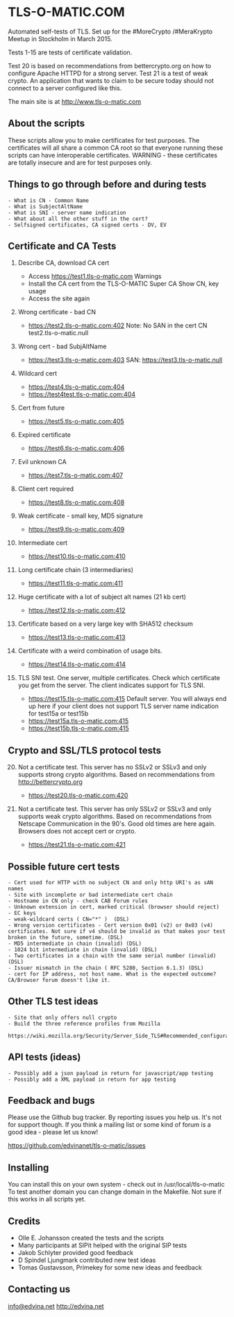 TLS-O-MATIC.COM
===============

Automated self-tests of TLS. Set up for the #MoreCrypto /#MeraKrypto
Meetup in Stockholm in March 2015.

Tests 1-15 are tests of certificate validation.

Test 20 is based on recommendations from bettercrypto.org on how
to configure Apache HTTPD for a strong server. 
Test 21 is a test of weak crypto. An application that wants to claim
to be secure today should not connect to a server configured like this.

The main site is at http://www.tls-o-matic.com

About the scripts
-----------------
These scripts allow you to make certificates for test purposes. The
certificates will all share a common CA root so that everyone running
these scripts can have interoperable certificates. WARNING - these
certificates are totally insecure and are for test purposes only. 

Things to go through before and during tests
--------------------------------------------
	- What is CN - Common Name
	- What is SubjectAltName
	- What is SNI - server name indication
	- What about all the other stuff in the cert?
	- Selfsigned certificates, CA signed certs - DV, EV

Certificate and CA Tests
-------------------------

1.	Describe CA, download CA cert
	- Access https://test1.tls-o-matic.com
		Warnings
	- Install the CA cert from the TLS-O-MATIC Super CA
		Show CN, key usage
	- Access the site again

2.	Wrong certificate - bad CN
	- https://test2.tls-o-matic.com:402
		Note: No SAN in the cert
		CN test2.tls-o-matic.null

3.	Wrong cert - bad SubjAltName
	- https://test3.tls-o-matic.com:403
		SAN: https://test3.tls-o-matic.null

4.	Wildcard cert
	- https://test4.tls-o-matic.com:404
	- https://test4test.tls-o-matic.com:404

5.	Cert from future
	- https://test5.tls-o-matic.com:405

6. 	Expired certificate
	- https://test6.tls-o-matic.com:406

7.	Evil unknown CA
	- https://test7.tls-o-matic.com:407

8.	Client cert required
	- https://test8.tls-o-matic.com:408

9. 	Weak certificate - small key, MD5 signature
	- https://test9.tls-o-matic.com:409

10.	Intermediate cert
	- https://test10.tls-o-matic.com:410

11.	Long certificate chain (3 intermediaries)
	- https://test11.tls-o-matic.com:411

12.	Huge certificate with a lot of subject alt names (21 kb cert)
	- https://test12.tls-o-matic.com:412

13.	Certificate based on a very large key with SHA512 checksum
	- https://test13.tls-o-matic.com:413

14.	Certificate with a weird combination of usage bits.
	- https://test14.tls-o-matic.com:414

15.	TLS SNI test. One server, multiple certificates. Check which certificate
	you get from the server. The client indicates support for TLS SNI.

	- https://test15.tls-o-matic.com:415	Default server. You will always end up here 
						if your client does not support TLS
						server name indication for test15a or test15b
	- https://test15a.tls-o-matic.com:415
	- https://test15b.tls-o-matic.com:415




Crypto and SSL/TLS protocol tests
---------------------------------
20.	Not a certificate test. This server has no SSLv2 or SSLv3 and only supports
	strong crypto algorithms. Based on recommendations from http://bettercrypto.org
	- https://test20.tls-o-matic.com:420

21.	Not a certificate test. This server has only SSLv2 or SSLv3 and only supports
	weak crypto algorithms. Based on recommendations from Netscape Communication in 
	the 90's. Good old times are here again.
	Browsers does not accept cert or crypto.
	- https://test21.tls-o-matic.com:421


Possible future cert tests
--------------------------
	- Cert used for HTTP with no subject CN and only http URI's as sAN names
	- Site with incomplete or bad intermediate cert chain
	- Hostname in CN only - check CAB Forum rules
	- Unknown extension in cert, marked critical (browser should reject)
	- EC keys
	- weak-wildcard certs ( CN="*" )  (DSL)
	- Wrong version certificates - Cert version 0x01 (v2) or 0x03 (v4) certificates. Not sure if v4 should be invalid as that makes your test broken in the future, sometime. (DSL)
	- MD5 intermediate in chain (invalid) (DSL)
	- 1024 bit intermediate in chain (invalid) (DSL)
	- Two certificates in a chain with the same serial number (invalid) (DSL)
	- Issuer mismatch in the chain ( RFC 5280, Section 6.1.3) (DSL)
	- cert for IP address, not host name. What is the expected outcome? CA/Browser forum doesn't like it.

Other TLS test ideas
--------------------
	- Site that only offers null crypto
	- Build the three reference profiles from Mozilla
	  https://wiki.mozilla.org/Security/Server_Side_TLS#Recommended_configurations

API tests (ideas)
-----------------
	- Possibly add a json payload in return for javascript/app testing
	- Possibly add a XML payload in return for app testing

Feedback and bugs
-----------------
Please use the Github bug tracker. By reporting issues you help us. It's
not for support though. If you think a mailing list or some kind of forum
is a good idea - please let us know!

https://github.com/edvinanet/tls-o-matic/issues

Installing
----------
You can install this on your own system - check out in /usr/local/tls-o-matic
To test another domain you can change domain in the Makefile. Not sure
if this works in all scripts yet.

Credits
-------
- Olle E. Johansson created the tests and the scripts
- Many participants at SIPit helped with the original SIP tests
- Jakob Schlyter provided good feedback
- D Spindel Ljungmark contributed new test ideas
- Tomas Gustavsson, Primekey for some new ideas and feedback


Contacting us
-------------
info@edvina.net
http://edvina.net

